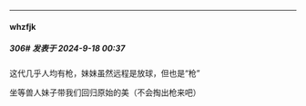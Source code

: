 ﻿
*****

####  whzfjk  
##### 306#       发表于 2024-9-18 00:37

这代几乎人均有枪，妹妹虽然远程是放球，但也是“枪”

坐等兽人妹子带我们回归原始的美（不会掏出枪来吧）

